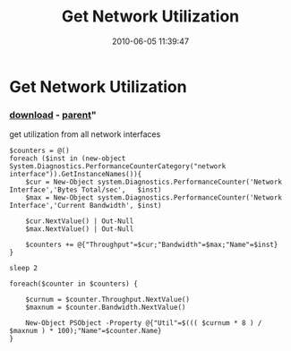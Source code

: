 ﻿---
pid:            1900
parent:         1352
children:       
poster:         Joel Bennett
title:          Get Network Utilization
date:           2010-06-05 11:39:47
format:         posh
---

# Get Network Utilization

### [download](1900.ps1) - [parent](1352.md)"

get utilization from all network interfaces

```posh
$counters = @()
foreach ($inst in (new-object System.Diagnostics.PerformanceCounterCategory("network interface")).GetInstanceNames()){
	$cur = New-Object system.Diagnostics.PerformanceCounter('Network Interface','Bytes Total/sec',   $inst)
	$max = New-Object system.Diagnostics.PerformanceCounter('Network Interface','Current Bandwidth', $inst)

	$cur.NextValue() | Out-Null
	$max.NextValue() | Out-Null

	$counters += @{"Throughput"=$cur;"Bandwidth"=$max;"Name"=$inst}
}

sleep 2

foreach($counter in $counters) {

	$curnum = $counter.Throughput.NextValue()
	$maxnum = $counter.Bandwidth.NextValue()

	New-Object PSObject -Property @{"Util"=$((( $curnum * 8 ) / $maxnum ) * 100);"Name"=$counter.Name}
}
```
